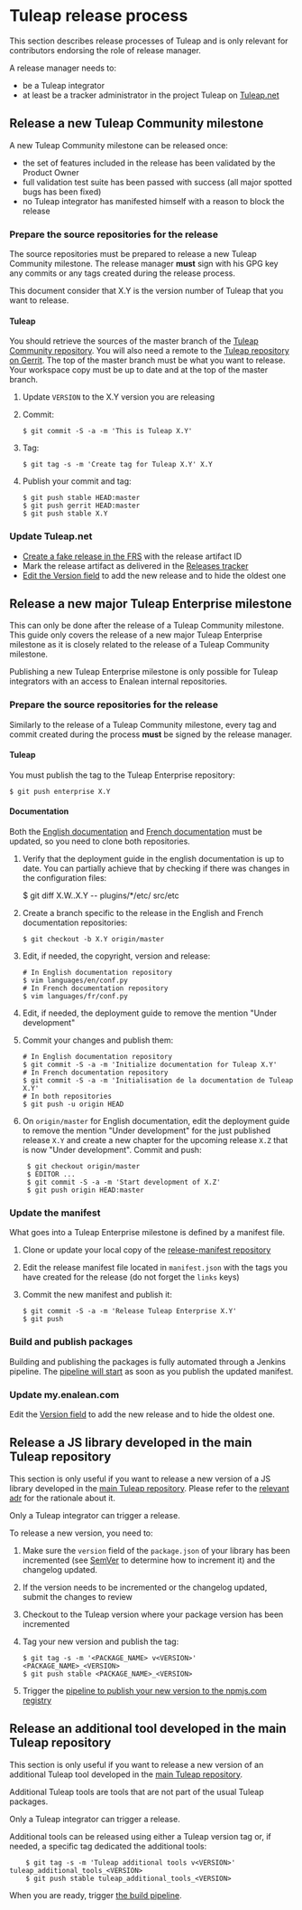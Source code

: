# Tuleap release process

This section describes release processes of Tuleap and is only relevant
for contributors endorsing the role of release manager.

A release manager needs to:

-   be a Tuleap integrator
-   at least be a tracker administrator in the project Tuleap on
    [Tuleap.net](https://tuleap.net/projects/tuleap/)

## Release a new Tuleap Community milestone

A new Tuleap Community milestone can be released once:

-   the set of features included in the release has been validated
    by the Product Owner
-   full validation test suite has been passed with success (all
    major spotted bugs has been fixed)
-   no Tuleap integrator has manifested himself with a reason to
    block the release

### Prepare the source repositories for the release

The source repositories must be prepared to release a new Tuleap
Community milestone. The release manager **must** sign with his GPG key
any commits or any tags created during the release process.

This document consider that X.Y is the version number of Tuleap that you
want to release.

#### Tuleap

You should retrieve the sources of the master branch of the [Tuleap
Community
repository](https://tuleap.net/plugins/git/tuleap/tuleap/stable). You
will also need a remote to the [Tuleap repository on
Gerrit](https://gerrit.tuleap.net/admin/repos/tuleap). The top of the
master branch must be what you want to release. Your workspace copy must
be up to date and at the top of the master branch.

1.  Update `VERSION` to the X.Y version you are releasing

2.  Commit:

        $ git commit -S -a -m 'This is Tuleap X.Y'

3.  Tag:

        $ git tag -s -m 'Create tag for Tuleap X.Y' X.Y

4.  Publish your commit and tag:

        $ git push stable HEAD:master
        $ git push gerrit HEAD:master
        $ git push stable X.Y

### Update Tuleap.net

-   [Create a fake release in the
    FRS](https://tuleap.net/file/admin/release.php?func=add&group_id=101&package_id=5)
    with the release artifact ID
-   Mark the release artifact as delivered in the [Releases
    tracker](https://tuleap.net/plugins/tracker/?tracker=146)
-   [Edit the Version
    field](https://tuleap.net/plugins/tracker/?tracker=143&func=admin-formElements)
    to add the new release and to hide the oldest one

## Release a new major Tuleap Enterprise milestone

This can only be done after the release of a Tuleap Community milestone.
This guide only covers the release of a new major Tuleap Enterprise
milestone as it is closely related to the release of a Tuleap Community
milestone.

Publishing a new Tuleap Enterprise milestone is only possible for Tuleap
integrators with an access to Enalean internal repositories.

### Prepare the source repositories for the release

Similarly to the release of a Tuleap Community milestone, every tag and
commit created during the process **must** be signed by the release
manager.

#### Tuleap

You must publish the tag to the Tuleap Enterprise repository:

    $ git push enterprise X.Y

#### Documentation

Both the [English
documentation](https://github.com/Enalean/tuleap-documentation-en) and
[French
documentation](https://github.com/Enalean/tuleap-documentation-fr) must
be updated, so you need to clone both repositories.

1. Verify that the deployment guide in the english documentation is up
to date. You can partially achieve that by checking if there was changes
in the configuration files:

    $ git diff X.W..X.Y -- plugins/*/etc/ src/etc

2.  Create a branch specific to the release in the English and French
    documentation repositories:

        $ git checkout -b X.Y origin/master

3.  Edit, if needed, the copyright, version and release:

        # In English documentation repository
        $ vim languages/en/conf.py
        # In French documentation repository
        $ vim languages/fr/conf.py

4.  Edit, if needed, the deployment guide to remove the mention \"Under
    development\"

5.  Commit your changes and publish them:

        # In English documentation repository
        $ git commit -S -a -m 'Initialize documentation for Tuleap X.Y'
        # In French documentation repository
        $ git commit -S -a -m 'Initialisation de la documentation de Tuleap X.Y'
        # In both repositories
        $ git push -u origin HEAD

6. On ``origin/master`` for English documentation, edit the deployment guide to remove the mention "Under
   development" for the just published release ``X.Y`` and create a new chapter for the
   upcoming release ``X.Z`` that is now "Under development". Commit and push:

        $ git checkout origin/master
        $ EDITOR ...
        $ git commit -S -a -m 'Start development of X.Z'
        $ git push origin HEAD:master

### Update the manifest

What goes into a Tuleap Enterprise milestone is defined by a manifest
file.

1.  Clone or update your local copy of the [release-manifest
    repository](https://my.enalean.com/plugins/git/tuleap-by-enalean/release-manifest)

2.  Edit the release manifest file located in
    `manifest.json` with the tags you have created for the
    release (do not forget the `links` keys)

3.  Commit the new manifest and publish it:

        $ git commit -S -a -m 'Release Tuleap Enterprise X.Y'
        $ git push

### Build and publish packages

Building and publishing the packages is fully automated through a
Jenkins pipeline. The [pipeline will
start](https://ci.enalean.com/jenkins/job/RPMs/job/TuleapEnterprise/) as
soon as you publish the updated manifest.

### Update my.enalean.com

Edit the [Version
field](https://my.enalean.com/plugins/tracker/?tracker=221&func=admin-formElements)
to add the new release and to hide the oldest one.

<span id="release-a-js-library-developed-in-the-main-tuleap-repository"></span>
## Release a JS library developed in the main Tuleap repository

This section is only useful if you want to release a new version of a JS
library developed in the [main Tuleap
repository](https://tuleap.net/plugins/git/tuleap/tuleap/stable).
Please refer to the [relevant adr](./decisions/0009-publish-js-lib-registry.md) for the rationale about it.

Only a Tuleap integrator can trigger a release.

To release a new version, you need to:

1.  Make sure the `version` field of the `package.json` of your
    library has been incremented (see [SemVer](https://semver.org/) to
    determine how to increment it) and the changelog updated.

2.  If the version needs to be incremented or the changelog updated,
    submit the changes to review

3.  Checkout to the Tuleap version where your package version has been
    incremented

4.  Tag your new version and publish the tag:

        $ git tag -s -m '<PACKAGE_NAME> v<VERSION>' <PACKAGE_NAME>_<VERSION>
        $ git push stable <PACKAGE_NAME>_<VERSION>

5.  Trigger the [pipeline to publish your new version to the npmjs.com
    registry](https://ci.tuleap.org/jenkins/job/Publish_JS_libraries/job/Main_Tuleap_repository/)

## Release an additional tool developed in the main Tuleap repository

This section is only useful if you want to release a new version of an additional Tuleap tool developed in the [main Tuleap
repository](https://tuleap.net/plugins/git/tuleap/tuleap/stable).

Additional Tuleap tools are tools that are not part of the usual Tuleap packages.

Only a Tuleap integrator can trigger a release.

Additional tools can be released using either a Tuleap version tag or, if needed, a specific tag dedicated the additional
tools:

        $ git tag -s -m 'Tuleap additional tools v<VERSION>' tuleap_additional_tools_<VERSION>
        $ git push stable tuleap_additional_tools_<VERSION>

When you are ready, trigger [the build pipeline](https://ci.tuleap.org/jenkins/job/Tuleap%20Additional%20Tools/job/Build%20Additional%20Tuleap%20Tools/build).
